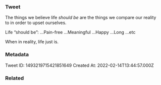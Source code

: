 ### Tweet
The things we believe life *should be* are the things we compare our reality to in order to upset ourselves.

Life “should be”:
…Pain-free
…Meaningful
…Happy
…Long
…etc

When in reality, life just is.

### Metadata
Tweet ID: 1493219715421851649
Created At: 2022-02-14T13:44:57.000Z

### Related

